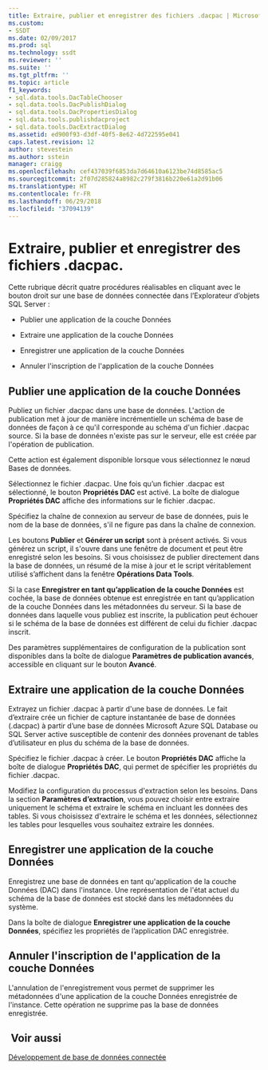 ```yaml
---
title: Extraire, publier et enregistrer des fichiers .dacpac | Microsoft Docs
ms.custom:
- SSDT
ms.date: 02/09/2017
ms.prod: sql
ms.technology: ssdt
ms.reviewer: ''
ms.suite: ''
ms.tgt_pltfrm: ''
ms.topic: article
f1_keywords:
- sql.data.tools.DacTableChooser
- sql.data.tools.DacPublishDialog
- sql.data.tools.DacPropertiesDialog
- sql.data.tools.publishdacproject
- sql.data.tools.DacExtractDialog
ms.assetid: ed900f93-d3df-40f5-8e62-4d722595e041
caps.latest.revision: 12
author: stevestein
ms.author: sstein
manager: craigg
ms.openlocfilehash: cef437039f6853da7d64610a6123be74d8585ac5
ms.sourcegitcommit: 2f07d285824a8982c279f3816b220e61a2d91b06
ms.translationtype: HT
ms.contentlocale: fr-FR
ms.lasthandoff: 06/29/2018
ms.locfileid: "37094139"
---
```

# <a name="extract-publish-and-register-dacpac-files"></a>Extraire, publier et enregistrer des fichiers .dacpac.
Cette rubrique décrit quatre procédures réalisables en cliquant avec le bouton droit sur une base de données connectée dans l’Explorateur d’objets SQL Server :  
  
-   Publier une application de la couche Données  
  
-   Extraire une application de la couche Données  
  
-   Enregistrer une application de la couche Données  
  
-   Annuler l'inscription de l'application de la couche Données  
  
## <a name="publish-data-tier-application"></a>Publier une application de la couche Données  
Publiez un fichier .dacpac dans une base de données. L'action de publication met à jour de manière incrémentielle un schéma de base de données de façon à ce qu'il corresponde au schéma d'un fichier .dacpac source. Si la base de données n'existe pas sur le serveur, elle est créée par l'opération de publication.  
  
Cette action est également disponible lorsque vous sélectionnez le nœud Bases de données.  
  
Sélectionnez le fichier .dacpac. Une fois qu’un fichier .dacpac est sélectionné, le bouton **Propriétés DAC** est activé. La boîte de dialogue **Propriétés DAC** affiche des informations sur le fichier .dacpac.  
  
Spécifiez la chaîne de connexion au serveur de base de données, puis le nom de la base de données, s'il ne figure pas dans la chaîne de connexion.  
  
Les boutons **Publier** et **Générer un script** sont à présent activés. Si vous générez un script, il s'ouvre dans une fenêtre de document et peut être enregistré selon les besoins. Si vous choisissez de publier directement dans la base de données, un résumé de la mise à jour et le script véritablement utilisé s’affichent dans la fenêtre **Opérations Data Tools**.  
  
Si la case **Enregistrer en tant qu’application de la couche Données** est cochée, la base de données obtenue est enregistrée en tant qu’application de la couche Données dans les métadonnées du serveur. Si la base de données dans laquelle vous publiez est inscrite, la publication peut échouer si le schéma de la base de données est différent de celui du fichier .dacpac inscrit.  
  
Des paramètres supplémentaires de configuration de la publication sont disponibles dans la boîte de dialogue **Paramètres de publication avancés**, accessible en cliquant sur le bouton **Avancé**.  
  
## <a name="extract-data-tier-application"></a>Extraire une application de la couche Données  
Extrayez un fichier .dacpac à partir d'une base de données. Le fait d’extraire crée un fichier de capture instantanée de base de données (.dacpac) à partir d’une base de données Microsoft Azure SQL Database ou SQL Server active susceptible de contenir des données provenant de tables d’utilisateur en plus du schéma de la base de données.  
  
Spécifiez le fichier .dacpac à créer. Le bouton **Propriétés DAC** affiche la boîte de dialogue **Propriétés DAC**, qui permet de spécifier les propriétés du fichier .dacpac.  
  
Modifiez la configuration du processus d'extraction selon les besoins. Dans la section **Paramètres d’extraction**, vous pouvez choisir entre extraire uniquement le schéma et extraire le schéma en incluant les données des tables. Si vous choisissez d'extraire le schéma et les données, sélectionnez les tables pour lesquelles vous souhaitez extraire les données.  
  
## <a name="register-data-tier-application"></a>Enregistrer une application de la couche Données  
Enregistrez une base de données en tant qu'application de la couche Données (DAC) dans l'instance. Une représentation de l'état actuel du schéma de la base de données est stocké dans les métadonnées du système.  
  
Dans la boîte de dialogue **Enregistrer une application de la couche Données**, spécifiez les propriétés de l’application DAC enregistrée.  
  
## <a name="unregister-data-tier-application"></a>Annuler l'inscription de l'application de la couche Données  
L'annulation de l'enregistrement vous permet de supprimer les métadonnées d'une application de la couche Données enregistrée de l'instance. Cette opération ne supprime pas la base de données enregistrée.  
  
## <a name="see-also"></a> Voir aussi  
[Développement de base de données connectée](../ssdt/connected-database-development.md)  
  
